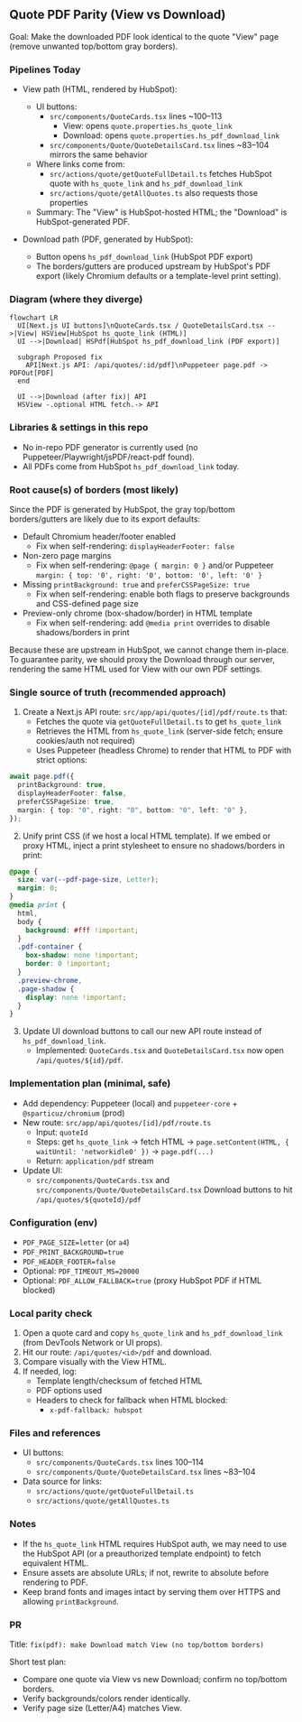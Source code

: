 ## Quote PDF Parity (View vs Download)

Goal: Make the downloaded PDF look identical to the quote "View" page (remove unwanted top/bottom gray borders).

### Pipelines Today

- View path (HTML, rendered by HubSpot):

  - UI buttons:
    - `src/components/QuoteCards.tsx` lines ~100–113
      - View: opens `quote.properties.hs_quote_link`
      - Download: opens `quote.properties.hs_pdf_download_link`
    - `src/components/Quote/QuoteDetailsCard.tsx` lines ~83–104 mirrors the same behavior
  - Where links come from:
    - `src/actions/quote/getQuoteFullDetail.ts` fetches HubSpot quote with `hs_quote_link` and `hs_pdf_download_link`
    - `src/actions/quote/getAllQuotes.ts` also requests those properties
  - Summary: The "View" is HubSpot-hosted HTML; the "Download" is HubSpot-generated PDF.

- Download path (PDF, generated by HubSpot):
  - Button opens `hs_pdf_download_link` (HubSpot PDF export)
  - The borders/gutters are produced upstream by HubSpot's PDF export (likely Chromium defaults or a template-level print setting).

### Diagram (where they diverge)

```mermaid
flowchart LR
  UI[Next.js UI buttons]\nQuoteCards.tsx / QuoteDetailsCard.tsx -->|View| HSView[HubSpot hs_quote_link (HTML)]
  UI -->|Download| HSPdf[HubSpot hs_pdf_download_link (PDF export)]

  subgraph Proposed fix
    API[Next.js API: /api/quotes/:id/pdf]\nPuppeteer page.pdf -> PDFOut[PDF]
  end

  UI -->|Download (after fix)| API
  HSView -.optional HTML fetch.-> API
```

### Libraries & settings in this repo

- No in-repo PDF generator is currently used (no Puppeteer/Playwright/jsPDF/react-pdf found).
- All PDFs come from HubSpot `hs_pdf_download_link` today.

### Root cause(s) of borders (most likely)

Since the PDF is generated by HubSpot, the gray top/bottom borders/gutters are likely due to its export defaults:

- Default Chromium header/footer enabled
  - Fix when self-rendering: `displayHeaderFooter: false`
- Non-zero page margins
  - Fix when self-rendering: `@page { margin: 0 }` and/or Puppeteer `margin: { top: '0', right: '0', bottom: '0', left: '0' }`
- Missing `printBackground: true` and `preferCSSPageSize: true`
  - Fix when self-rendering: enable both flags to preserve backgrounds and CSS-defined page size
- Preview-only chrome (box-shadow/border) in HTML template
  - Fix when self-rendering: add `@media print` overrides to disable shadows/borders in print

Because these are upstream in HubSpot, we cannot change them in-place. To guarantee parity, we should proxy the Download through our server, rendering the same HTML used for View with our own PDF settings.

### Single source of truth (recommended approach)

1. Create a Next.js API route: `src/app/api/quotes/[id]/pdf/route.ts` that:
   - Fetches the quote via `getQuoteFullDetail.ts` to get `hs_quote_link`
   - Retrieves the HTML from `hs_quote_link` (server-side fetch; ensure cookies/auth not required)
   - Uses Puppeteer (headless Chrome) to render that HTML to PDF with strict options:

```ts
await page.pdf({
  printBackground: true,
  displayHeaderFooter: false,
  preferCSSPageSize: true,
  margin: { top: "0", right: "0", bottom: "0", left: "0" },
});
```

2. Unify print CSS (if we host a local HTML template). If we embed or proxy HTML, inject a print stylesheet to ensure no shadows/borders in print:

```css
@page {
  size: var(--pdf-page-size, Letter);
  margin: 0;
}
@media print {
  html,
  body {
    background: #fff !important;
  }
  .pdf-container {
    box-shadow: none !important;
    border: 0 !important;
  }
  .preview-chrome,
  .page-shadow {
    display: none !important;
  }
}
```

3. Update UI download buttons to call our new API route instead of `hs_pdf_download_link`.
   - Implemented: `QuoteCards.tsx` and `QuoteDetailsCard.tsx` now open `/api/quotes/${id}/pdf`.

### Implementation plan (minimal, safe)

- Add dependency: Puppeteer (local) and `puppeteer-core` + `@sparticuz/chromium` (prod)
- New route: `src/app/api/quotes/[id]/pdf/route.ts`
  - Input: `quoteId`
  - Steps: get `hs_quote_link` -> fetch HTML -> `page.setContent(HTML, { waitUntil: 'networkidle0' })` -> `page.pdf(...)`
  - Return: `application/pdf` stream
- Update UI:
  - `src/components/QuoteCards.tsx` and `src/components/Quote/QuoteDetailsCard.tsx` Download buttons to hit `/api/quotes/${quoteId}/pdf`

### Configuration (env)

- `PDF_PAGE_SIZE=letter` (or `a4`)
- `PDF_PRINT_BACKGROUND=true`
- `PDF_HEADER_FOOTER=false`
- Optional: `PDF_TIMEOUT_MS=20000`
 - Optional: `PDF_ALLOW_FALLBACK=true` (proxy HubSpot PDF if HTML blocked)

### Local parity check

1. Open a quote card and copy `hs_quote_link` and `hs_pdf_download_link` (from DevTools Network or UI props).
2. Hit our route: `/api/quotes/<id>/pdf` and download.
3. Compare visually with the View HTML.
4. If needed, log:
   - Template length/checksum of fetched HTML
   - PDF options used
   - Headers to check for fallback when HTML blocked:
     - `x-pdf-fallback: hubspot`

### Files and references

- UI buttons:
  - `src/components/QuoteCards.tsx` lines 100–114
  - `src/components/Quote/QuoteDetailsCard.tsx` lines ~83–104
- Data source for links:
  - `src/actions/quote/getQuoteFullDetail.ts`
  - `src/actions/quote/getAllQuotes.ts`

### Notes

- If the `hs_quote_link` HTML requires HubSpot auth, we may need to use the HubSpot API (or a preauthorized template endpoint) to fetch equivalent HTML.
- Ensure assets are absolute URLs; if not, rewrite to absolute before rendering to PDF.
- Keep brand fonts and images intact by serving them over HTTPS and allowing `printBackground`.

### PR

Title: `fix(pdf): make Download match View (no top/bottom borders)`

Short test plan:

- Compare one quote via View vs new Download; confirm no top/bottom borders.
- Verify backgrounds/colors render identically.
- Verify page size (Letter/A4) matches View.
